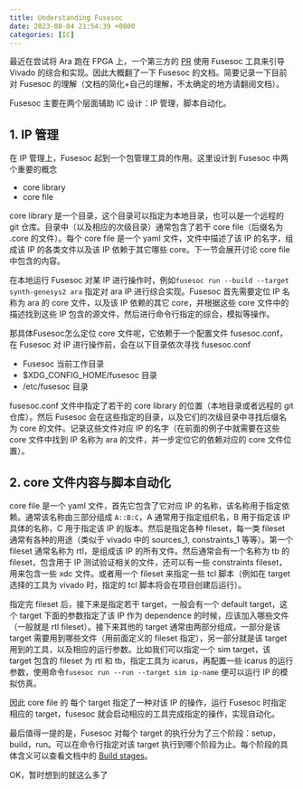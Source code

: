 ```yaml
---
title: Understanding Fusesoc
date: 2023-08-04 21:54:39 +0800
categories: [IC]
---
```


最近在尝试将 Ara 跑在 FPGA 上，一个第三方的 [PR](https://github.com/pulp-platform/ara/pull/146) 使用 Fusesoc 工具来引导 Vivado 的综合和实现。因此大概翻了一下 Fusesoc 的文档。简要记录一下目前对 Fusesoc 的理解（文档的简化+自己的理解，不太确定的地方请翻阅文档）。

Fusesoc 主要在两个层面辅助 IC 设计：IP 管理，脚本自动化。

## 1. IP 管理

在 IP 管理上，Fusesoc 起到一个包管理工具的作用。这里设计到 Fusesoc 中两个重要的概念

* core library
* core file

core library 是一个目录，这个目录可以指定为本地目录，也可以是一个远程的 git 仓库。目录中（以及相应的次级目录）通常包含了若干 core file（后缀名为 .core 的文件）。每个 core file 是一个 yaml 文件，文件中描述了该 IP 的名字，组成该 IP 的各类文件以及该 IP 依赖于其它哪些 core。下一节会展开讨论 core file 中包含的内容。

在本地运行 Fusesoc 对某 IP 进行操作时，例如`fusesoc run --build --target synth-genesys2 ara` 指定对 ara IP 进行综合实现。Fusesoc 首先需要定位 IP 名称为 ara 的 core 文件，以及该 IP 依赖的其它 core，并根据这些 core 文件中的描述找到这些 IP 包含的源文件，然后进行命令行指定的综合，模拟等操作。

那具体Fusesoc怎么定位 core 文件呢，它依赖于一个配置文件 fusesoc.conf，在 Fusesoc 对 IP 进行操作前，会在以下目录依次寻找 fusesoc.conf

* Fusesoc 当前工作目录
* $XDG_CONFIG_HOME/fusesoc 目录
* /etc/fusesoc 目录

fusesoc.conf 文件中指定了若干的 core library 的位置（本地目录或者远程的 git 仓库）。然后 Fusesoc 会在这些指定的目录，以及它们的次级目录中寻找后缀名为 core 的文件。记录这些文件对应 IP 的名字（在前面的例子中就需要在这些 core 文件中找到 IP 名称为 ara 的文件，并一步定位它的依赖对应的 core 文件位置）。

## 2. core 文件内容与脚本自动化

core file 是一个 yaml 文件，首先它包含了它对应 IP 的名称，该名称用于指定依赖。通常该名称由三部分组成 `A::B:C`，A 通常用于指定组织名，B 用于指定该 IP 具体的名称，C 用于指定该 IP 的版本。然后是指定各种 fileset，每一类 fileset 通常有各种的用途（类似于 vivado 中的 sources_1, constraints_1 等等）。第一个 fileset 通常名称为 rtl，是组成该 IP 的所有文件。然后通常会有一个名称为 tb 的 fileset，包含用于 IP 测试验证相关的文件，还可以有一些 constraints fileset，用来包含一些 xdc 文件。或者用一个 fileset 来指定一些 tcl 脚本（例如在 target 选择的工具为 vivado 时，指定的 tcl 脚本将会在项目创建后运行）。

指定完 fileset 后，接下来是指定若干 target，一般会有一个 default target，这个 target 下面的参数指定了该 IP 作为 dependence 的时候，应该加入哪些文件（一般就是 rtl fileset）。接下来其他的 target 通常由两部分组成，一部分是该 target 需要用到哪些文件（用前面定义的 fileset 指定），另一部分就是该 target 用到的工具，以及相应的运行参数。比如我们可以指定一个 sim target，该 target 包含的 fileset 为 rtl 和 tb，指定工具为 icarus，再配置一些 icarus 的运行参数，使用命令`fusesoc run --run --target sim ip-name` 便可以运行 IP 的模拟仿真。

因此 core file 的 每个 target 指定了一种对该 IP 的操作，运行 Fusesoc 时指定相应的 target，fusesoc 就会启动相应的工具完成指定的操作，实现自动化。

最后值得一提的是，Fusesoc 对每个 target 的执行分为了三个阶段：setup，build，run。可以在命令行指定对该 target 执行到哪个阶段为止。每个阶段的具体含义可以查看文档中的 [Build stages](https://fusesoc.readthedocs.io/en/stable/user/overview.html#build-stages)。

OK，暂时想到的就这么多了

